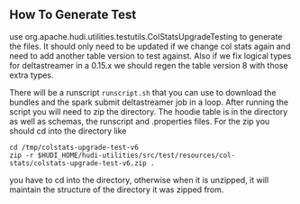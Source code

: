 <!--
  Licensed to the Apache Software Foundation (ASF) under one or more
  contributor license agreements.  See the NOTICE file distributed with
  this work for additional information regarding copyright ownership.
  The ASF licenses this file to You under the Apache License, Version 2.0
  (the "License"); you may not use this file except in compliance with
  the License.  You may obtain a copy of the License at

       http://www.apache.org/licenses/LICENSE-2.0

  Unless required by applicable law or agreed to in writing, software
  distributed under the License is distributed on an "AS IS" BASIS,
  WITHOUT WARRANTIES OR CONDITIONS OF ANY KIND, either express or implied.
  See the License for the specific language governing permissions and
  limitations under the License.
-->

## How To Generate Test
use org.apache.hudi.utilities.testutils.ColStatsUpgradeTesting
to generate the files. It should only need to be updated if we 
change col stats again and need to add another table version to test 
against. Also if we fix logical types for deltastreamer in a 0.15.x 
we should regen the table version 8 with those extra types.

There will be a runscript `runscript.sh` that you can use to download the
bundles and the spark submit deltastreamer job in a loop.
After running the script you will need to zip the directory. The hoodie table
is in the directory as well as schemas, the runscript and .properties files.
For the zip you should cd into the directory like

```
cd /tmp/colstats-upgrade-test-v6
zip -r $HUDI_HOME/hudi-utilities/src/test/resources/col-stats/colstats-upgrade-test-v6.zip .
```
you have to cd into the directory, otherwise when it is unzipped, it will 
maintain the structure of the directory it was zipped from.




